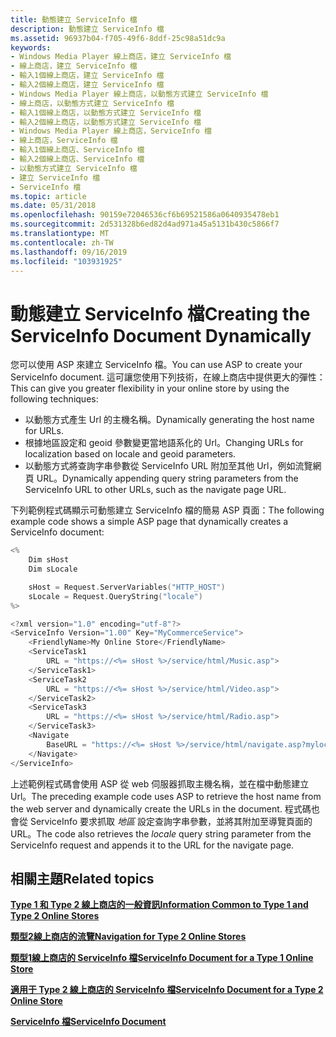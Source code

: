 ```yaml
---
title: 動態建立 ServiceInfo 檔
description: 動態建立 ServiceInfo 檔
ms.assetid: 96937b04-f705-49f6-8ddf-25c98a51dc9a
keywords:
- Windows Media Player 線上商店，建立 ServiceInfo 檔
- 線上商店，建立 ServiceInfo 檔
- 輸入1個線上商店，建立 ServiceInfo 檔
- 輸入2個線上商店，建立 ServiceInfo 檔
- Windows Media Player 線上商店，以動態方式建立 ServiceInfo 檔
- 線上商店，以動態方式建立 ServiceInfo 檔
- 輸入1個線上商店，以動態方式建立 ServiceInfo 檔
- 輸入2個線上商店，以動態方式建立 ServiceInfo 檔
- Windows Media Player 線上商店，ServiceInfo 檔
- 線上商店，ServiceInfo 檔
- 輸入1個線上商店、ServiceInfo 檔
- 輸入2個線上商店、ServiceInfo 檔
- 以動態方式建立 ServiceInfo 檔
- 建立 ServiceInfo 檔
- ServiceInfo 檔
ms.topic: article
ms.date: 05/31/2018
ms.openlocfilehash: 90159e72046536cf6b69521586a0640935478eb1
ms.sourcegitcommit: 2d531328b6ed82d4ad971a45a5131b430c5866f7
ms.translationtype: MT
ms.contentlocale: zh-TW
ms.lasthandoff: 09/16/2019
ms.locfileid: "103931925"
---
```

# <a name="creating-the-serviceinfo-document-dynamically"></a><span data-ttu-id="f5601-118">動態建立 ServiceInfo 檔</span><span class="sxs-lookup"><span data-stu-id="f5601-118">Creating the ServiceInfo Document Dynamically</span></span>

<span data-ttu-id="f5601-119">您可以使用 ASP 來建立 ServiceInfo 檔。</span><span class="sxs-lookup"><span data-stu-id="f5601-119">You can use ASP to create your ServiceInfo document.</span></span> <span data-ttu-id="f5601-120">這可讓您使用下列技術，在線上商店中提供更大的彈性：</span><span class="sxs-lookup"><span data-stu-id="f5601-120">This can give you greater flexibility in your online store by using the following techniques:</span></span>

-   <span data-ttu-id="f5601-121">以動態方式產生 Url 的主機名稱。</span><span class="sxs-lookup"><span data-stu-id="f5601-121">Dynamically generating the host name for URLs.</span></span>
-   <span data-ttu-id="f5601-122">根據地區設定和 geoid 參數變更當地語系化的 Url。</span><span class="sxs-lookup"><span data-stu-id="f5601-122">Changing URLs for localization based on locale and geoid parameters.</span></span>
-   <span data-ttu-id="f5601-123">以動態方式將查詢字串參數從 ServiceInfo URL 附加至其他 Url，例如流覽網頁 URL。</span><span class="sxs-lookup"><span data-stu-id="f5601-123">Dynamically appending query string parameters from the ServiceInfo URL to other URLs, such as the navigate page URL.</span></span>

<span data-ttu-id="f5601-124">下列範例程式碼顯示可動態建立 ServiceInfo 檔的簡易 ASP 頁面：</span><span class="sxs-lookup"><span data-stu-id="f5601-124">The following example code shows a simple ASP page that dynamically creates a ServiceInfo document:</span></span>


```C++
<%
    Dim sHost
    Dim sLocale

    sHost = Request.ServerVariables("HTTP_HOST")
    sLocale = Request.QueryString("locale")
%>

<?xml version="1.0" encoding="utf-8"?>
<ServiceInfo Version="1.00" Key="MyCommerceService">
    <FriendlyName>My Online Store</FriendlyName>
    <ServiceTask1
        URL = "https://<%= sHost %>/service/html/Music.asp">
    </ServiceTask1>
    <ServiceTask2
        URL = "https://<%= sHost %>/service/html/Video.asp">
    </ServiceTask2>
    <ServiceTask3
        URL = "https://<%= sHost %>/service/html/Radio.asp">
    </ServiceTask3>
    <Navigate
        BaseURL = "https://<%= sHost %>/service/html/navigate.asp?myloc<%= sLocale %>">
    </Navigate>
</ServiceInfo>
```



<span data-ttu-id="f5601-125">上述範例程式碼會使用 ASP 從 web 伺服器抓取主機名稱，並在檔中動態建立 Url。</span><span class="sxs-lookup"><span data-stu-id="f5601-125">The preceding example code uses ASP to retrieve the host name from the web server and dynamically create the URLs in the document.</span></span> <span data-ttu-id="f5601-126">程式碼也會從 ServiceInfo 要求抓取 *地區* 設定查詢字串參數，並將其附加至導覽頁面的 URL。</span><span class="sxs-lookup"><span data-stu-id="f5601-126">The code also retrieves the *locale* query string parameter from the ServiceInfo request and appends it to the URL for the navigate page.</span></span>

## <a name="related-topics"></a><span data-ttu-id="f5601-127">相關主題</span><span class="sxs-lookup"><span data-stu-id="f5601-127">Related topics</span></span>

<dl> <dt>

[<span data-ttu-id="f5601-128">**Type 1 和 Type 2 線上商店的一般資訊**</span><span class="sxs-lookup"><span data-stu-id="f5601-128">**Information Common to Type 1 and Type 2 Online Stores**</span></span>](information-common-to-type-1-and-type-2-online-stores.md)
</dt> <dt>

[<span data-ttu-id="f5601-129">**類型2線上商店的流覽**</span><span class="sxs-lookup"><span data-stu-id="f5601-129">**Navigation for Type 2 Online Stores**</span></span>](navigation-for-type-2-online-stores.md)
</dt> <dt>

[<span data-ttu-id="f5601-130">**類型1線上商店的 ServiceInfo 檔**</span><span class="sxs-lookup"><span data-stu-id="f5601-130">**ServiceInfo Document for a Type 1 Online Store**</span></span>](serviceinfo-document-for-a-type-1-online-store.md)
</dt> <dt>

[<span data-ttu-id="f5601-131">**適用于 Type 2 線上商店的 ServiceInfo 檔**</span><span class="sxs-lookup"><span data-stu-id="f5601-131">**ServiceInfo Document for a Type 2 Online Store**</span></span>](serviceinfo-document-for-a-type-2-online-store.md)
</dt> <dt>

[<span data-ttu-id="f5601-132">**ServiceInfo 檔**</span><span class="sxs-lookup"><span data-stu-id="f5601-132">**ServiceInfo Document**</span></span>](serviceinfo-document.md)
</dt> </dl>

 

 




